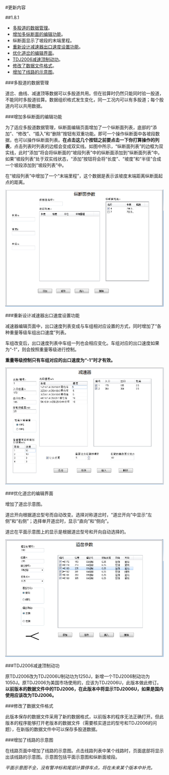 #更新内容

##1.8.1
- [多股道的数据管理](#多股道的数据管理)。
- [增加多纵断面的编辑功能](#增加多纵断面的编辑功能)。
- 纵断面显示了坡段的末端里程。
- [重新设计减速器出口速度设置功能](#重新设计减速器出口速度设置功能)。
- [优化道岔的编辑界面](#优化道岔的编辑界面)。
- [TDJ2006减速顶制动功](#TDJ2006减速顶制动功)。
- [修改了数据文件格式](#修改了数据文件格式)。
- [增加了线路的示意图](#增加了线路的示意图)。

###多股道的数据管理

道岔、曲线、减速顶等数据可以多股道共用。但在验算时仍然只能同时验一股道，不能同时多股道验算。数据组织格式发生变化，同一工况内可以有多股道；每个股道内可以共用数据。

###增加多纵断面的编辑功能

为了适应多股道数据管理，纵断面编辑页面增加了一个纵断面列表，底部的“添加”、“修改”、“插入”和“删除”按钮有双重功能。即可一个操作纵断面中各坡段数据，也可以操作纵断面列表。**在点击这几个按钮之前要点击一下你打算操作的列表**，点击列表时列表的边框会变成双实线。如图中所示，“纵断面列表”的边框为双实线，此时“添加”将会将纵断面的“坡段列表”中的纵断面添加到“纵断面列表”中。如果“坡段列表”处于双实线状态，“添加”按钮将会将“长度”、“坡度”和“半径”合成一个坡段添加到“坡段列表”中。

在“坡段列表”中增加了一个“末端里程”，这个数据是表示该坡度末端距离纵断面起点的距离。

![纵断面编辑页面](images/ProfileEdit1.8.1.png)

###重新设计减速器出口速度设置功能

减速器编辑页面中，出口速度列表变成与车组相对应设置的方式，同时增加了“各种重量等级车组出口速度”列表。

车组改变后，出口速度列表中车组一列也会相应变化。车组对应的出口速度如果为“-1”，则会按照重量等级进行控制。

**重量等级控制只有车组对应的出口速度为“-1”时才有效。**

![减速器编辑页面](images/TrackRetarderEdit1.8.1.png)

###优化道岔的编辑界面

增加了道岔示意图。

道岔开向根据道岔型号而自动改变。选择对称道岔时，“道岔开向”中显示“左侧”和“右侧”；选择单开道岔时，显示“直向”和“侧向”。

道岔在平面示意图上的显示是根据道岔型号和开向自动选择的。

![道岔编辑页面](images/SwitchEdit1.8.1.png)


###TDJ2006减速顶制动功

原TDJ2006改为TDJ2006U制动功为1250J，新增一个TDJ2006制动功为1050J。原TDJ2006为美国市场使用的，应该为TDJ2006U，此版本做此修订。**以前版本的数据文件中的TDJ2006，在此版本中将显示TDJ2006U，如果是国内使用应该改为TDJ2006。**

###修改了数据文件格式

此版本保存的数据文件采用了新的数据格式，以前版本的程序无法正确打开。但此版本的程序能够打开老版本的数据文件（需要核实道岔的型号和TDJ2006的问题），在新版的数据文件中可以保存多股道数据。

###增加了线路的示意图

在线路页面中增加了线路的示意图。点击线路列表中某个线路时，页面底部将显示出该线路的示意图。示意图包括平面示意图和纵断面坡段。

*平面示意图不全，没有警冲标和尾部计算停车点，将在未来某个版本中补充。*